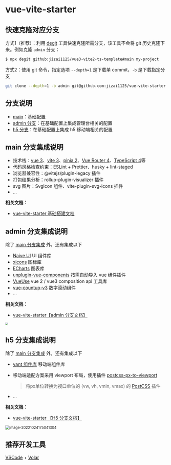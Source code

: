 # vue-vite-starter

## 快速克隆对应分支

方式1（推荐）：利用 [degit](https://github.com/Rich-Harris/degit) 工具快速克隆所需分支，该工具不会将 git 历史克隆下来。例如克隆 `admin` 分支：

```bash
$ npx degit github:jizai1125/vue3-vite2-ts-template#main my-project
```

方式2：使用 git 命令，指定选项 `--depth=1` 是下载单 commit，`-b` 是下载指定分支
```bash
git clone --depth=1 -b admin git@github.com:jizai1125/vue-vite-starter.git
```

## 分支说明

- [main](https://github.com/jizai1125/vue3-vite2-ts-template/tree/main)：基础配置
- [admin 分支](https://github.com/jizai1125/vue3-vite2-ts-template/tree/admin)：在基础配置上集成管理台相关的配置
- [h5 分支](https://github.com/jizai1125/vue3-vite2-ts-template/tree/h5)：在基础配置上集成 h5 移动端相关的配置

## main 分支集成说明

- 技术栈：[vue 3](https://v3.cn.vuejs.org/guide/introduction.html)、[vite 3](https://cn.vitejs.dev/guide/)、[pinia 2](https://pinia.vuejs.org/introduction.html)、[Vue Router 4](https://next.router.vuejs.org/zh/introduction.html)、[TypeScript 4](https://www.typescriptlang.org/)等
- 代码风格检查约束：ESLint + Prettier、husky + lint-staged
- 浏览器兼容性：@vitejs/plugin-legacy 插件
- 打包结果分析：rollup-plugin-visualizer 插件
- svg 图片：SvgIcon 组件、vite-plugin-svg-icons 插件
- ...

**相关文档：**

- [vue-vite-starter 基础搭建文档](https://jizai.notion.site/vue3-vite2-ts-template-8655943992f14b34a1582e02f26b5eba)

## admin 分支集成说明

除了 [main 分支集成](https://github.com/jizai1125/vue3-vite2-ts-template#main-分支集成说明) 外，还有集成以下

- [Naive UI](https://www.naiveui.com/zh-CN/os-theme/docs/installation)  UI 组件库
- [xicons](https://www.xicons.org/)  图标库 
- [ECharts](https://echarts.apache.org/zh/index.html)  图表库
- [unplugin-vue-components](https://github.com/antfu/unplugin-vue-components)  按需自动导入 vue 组件插件 
- [VueUse](https://vueuse.org/)  vue 2 / vue3 composition api 工具库
- [vue-countup-v3](https://www.npmjs.com/package/vue-countup-v3) 数字滚动组件
- ...

**相关文档：**

- [vue-vite-starter【admin 分支文档】](https://jizai.notion.site/vue3-vite2-ts-template-admin-b9a4e222c4f84cb6b6db6df07ff0e862)

<img src="https://gitee.com/aka-jizai/PicPlus/raw/master/image-20221021113346990.png" style="zoom:50%;" />

## h5 分支集成说明

除了 [main 分支集成](https://github.com/jizai1125/vue3-vite2-ts-template#main-分支集成说明) 外，还有集成以下

- [vant 组件库](https://vant-contrib.gitee.io/vant/v3/#/zh-CN/quickstart)  移动端组件库

- 移动端适配方案采用 viewport 布局，使用插件 [postcss-px-to-viewport](https://github.com/evrone/postcss-px-to-viewport)

  > 将px单位转换为视口单位的 (vw, vh, vmin, vmax) 的 [PostCSS](https://github.com/postcss/postcss) 插件
  
- ...

**相关文档：**

- [vue-vite-starter 【H5 分支文档】](https://jizai.notion.site/vue3-vite2-ts-template-H5-59684b7e415949b6939c7afe2ceb73fd)

<img src="https://gitee.com/aka-jizai/PicPlus/raw/master/image-20221024175041304.png" alt="image-20221024175041304" style="zoom:80%;" />

## 推荐开发工具

[VSCode](https://code.visualstudio.com/) + [Volar](https://marketplace.visualstudio.com/items?itemName=johnsoncodehk.volar)
